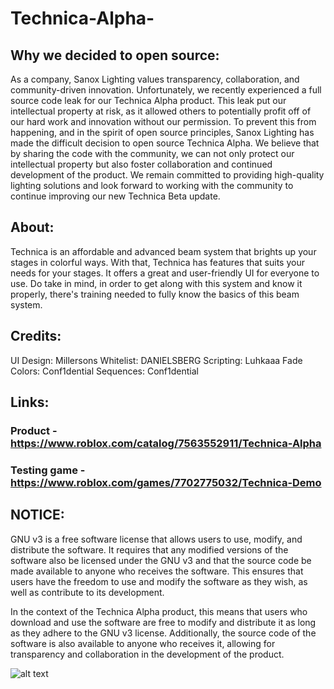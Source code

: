 # Technica-Alpha-
## Why we decided to open source:
As a company, Sanox Lighting values transparency, collaboration, and community-driven innovation. Unfortunately, we recently experienced a full source code leak for our Technica Alpha product. This leak put our intellectual property at risk, as it allowed others to potentially profit off of our hard work and innovation without our permission. To prevent this from happening, and in the spirit of open source principles, Sanox Lighting has made the difficult decision to open source Technica Alpha. We believe that by sharing the code with the community, we can not only protect our intellectual property but also foster collaboration and continued development of the product. We remain committed to providing high-quality lighting solutions and look forward to working with the community to continue improving our new Technica Beta update.

## About:
Technica is an affordable and advanced beam system that brights up your stages in colorful ways. With that, Technica has features that suits your needs for your stages. It offers a great and user-friendly UI for everyone to use.
Do take in mind, in order to get along with this system and know it properly, there's training needed to fully know the basics of this beam system.

## Credits:
UI Design: Millersons
Whitelist: DANIELSBERG
Scripting: Luhkaaa
Fade Colors: Conf1dential
Sequences: Conf1dential

## Links:
### Product - https://www.roblox.com/catalog/7563552911/Technica-Alpha
### Testing game - https://www.roblox.com/games/7702775032/Technica-Demo


## NOTICE:
GNU v3 is a free software license that allows users to use, modify, and distribute the software. It requires that any modified versions of the software also be licensed under the GNU v3 and that the source code be made available to anyone who receives the software. This ensures that users have the freedom to use and modify the software as they wish, as well as contribute to its development.

In the context of the Technica Alpha product, this means that users who download and use the software are free to modify and distribute it as long as they adhere to the GNU v3 license. Additionally, the source code of the software is also available to anyone who receives it, allowing for transparency and collaboration in the development of the product.


![alt text](https://media.discordapp.net/attachments/879448285356630016/1051958435907899493/technica.png)
